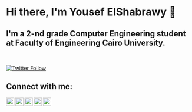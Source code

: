 # Hi there, I'm Yousef ElShabrawy 👋

## I'm a 2-nd grade Computer Engineering student at Faculty of Engineering Cairo University.

<br/>

[![Twitter Follow](https://img.shields.io/twitter/follow/YousefElshabra2?color=1DA1F2&logo=twitter&style=for-the-badge)](https://twitter.com/intent/follow?original_referer=https%3A%2F%2Fgithub.com%2FcodeSTACKr&screen_name=YousefElshabra2)

## Connect with me:

[<img align="left" alt="codeSTACKr | Twitter" width="22px" src="https://cdn.jsdelivr.net/npm/simple-icons@v3/icons/facebook.svg" />][facebook]
[<img align="left" alt="codeSTACKr | Twitter" width="22px" src="https://cdn.jsdelivr.net/npm/simple-icons@v3/icons/twitter.svg" />][twitter]
[<img align="left" alt="codeSTACKr | Instagram" width="22px" src="https://cdn.jsdelivr.net/npm/simple-icons@v3/icons/instagram.svg" />][instagram]
[<img align="left" alt="codeSTACKr | LinkedIn" width="22px" src="https://cdn.jsdelivr.net/npm/simple-icons@v3/icons/askfm.svg" />][askfm]
[<img align="left" alt="codeSTACKr | LinkedIn" width="22px" src="https://cdn.jsdelivr.net/npm/simple-icons@v3/icons/linkedin.svg" />][linkedin]
<br />

</details>

[twitter]: https://twitter.com/YousefElshabra2
[instagram]: https://www.instagram.com/s.h.a.b.r.a.w.y/
[linkedin]: https://linkedin.com/in/codeSTACKr
[askfm]: https://ask.fm/y_elshaprawy
[facebook]: https://www.facebook.com/profile.php?id=100009933968860
